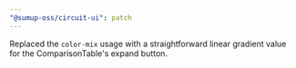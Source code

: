```yaml
---
"@sumup-oss/circuit-ui": patch
---
```


Replaced the `color-mix` usage with a straightforward linear gradient value for the ComparisonTable's expand button.

